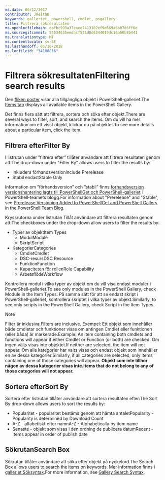 ```yaml
---
ms.date: 06/12/2017
contributor: JKeithB
keywords: galleriet, powershell, cmdlet, psgallery
title: Filtrera sökresultaten
ms.openlocfilehash: eafbc993a37eaee7413102ef9d669a6b07d6ff6e
ms.sourcegitcommit: 54534635eedacf531d8d6344019dc16a50b8b441
ms.translationtype: MT
ms.contentlocale: sv-SE
ms.lasthandoff: 05/16/2018
ms.locfileid: "34188816"
---
```

# <a name="filtering-search-results"></a><span data-ttu-id="ce26c-103">Filtrera sökresultaten</span><span class="sxs-lookup"><span data-stu-id="ce26c-103">Filtering search results</span></span>

<span data-ttu-id="ce26c-104">Den [fliken poster](https://www.powershellgallery.com/items) visar alla tillgängliga objekt i PowerShell-galleriet.</span><span class="sxs-lookup"><span data-stu-id="ce26c-104">The [Items tab](https://www.powershellgallery.com/items) displays all available items in the PowerShell Gallery.</span></span>

<span data-ttu-id="ce26c-105">Det finns flera sätt att filtrera, sortera och söka efter objekt.</span><span class="sxs-lookup"><span data-stu-id="ce26c-105">There are several ways to filter, sort, and search the items.</span></span>
<span data-ttu-id="ce26c-106">Om du vill ha mer information om ett visst objekt, klickar du på objektet.</span><span class="sxs-lookup"><span data-stu-id="ce26c-106">To see more details about a particular item, click the item.</span></span>

## <a name="filter-by"></a><span data-ttu-id="ce26c-107">Filtrera efter</span><span class="sxs-lookup"><span data-stu-id="ce26c-107">Filter By</span></span>

<span data-ttu-id="ce26c-108">I listrutan under ”filtrera efter” tillåter användare att filtrera resultaten genom att:</span><span class="sxs-lookup"><span data-stu-id="ce26c-108">The drop-down under "Filter By" allows users to filter the results by:</span></span>
- <span data-ttu-id="ce26c-109">Inkludera förhandsversion</span><span class="sxs-lookup"><span data-stu-id="ce26c-109">Include Prerelease</span></span>
- <span data-ttu-id="ce26c-110">Stabil endast</span><span class="sxs-lookup"><span data-stu-id="ce26c-110">Stable Only</span></span>

<span data-ttu-id="ce26c-111">Information om ”förhandsversion” och ”stabil” finns [förhandsversion versionshantering lagts till PowerShellGet och PowerShell-galleriet](https://blogs.msdn.microsoft.com/powershell/2017/12/05/prerelease-versioning-added-to-powershellget-and-powershell-gallery/) i PowerShell-teamets blogg.</span><span class="sxs-lookup"><span data-stu-id="ce26c-111">For information about "Prerelease" and "Stable", see [Prerelease Versioning Added to PowerShellGet and PowerShell Gallery](https://blogs.msdn.microsoft.com/powershell/2017/12/05/prerelease-versioning-added-to-powershellget-and-powershell-gallery/) in the PowerShell Team Blog.</span></span>

<span data-ttu-id="ce26c-112">Kryssrutorna under listrutan Tillåt användare att filtrera resultaten genom att:</span><span class="sxs-lookup"><span data-stu-id="ce26c-112">The checkboxes under the drop-down allow users to filter the results by:</span></span>
- <span data-ttu-id="ce26c-113">Typer av objekt</span><span class="sxs-lookup"><span data-stu-id="ce26c-113">Item Types</span></span>
  - <span data-ttu-id="ce26c-114">Modul</span><span class="sxs-lookup"><span data-stu-id="ce26c-114">Module</span></span>
  - <span data-ttu-id="ce26c-115">Skript</span><span class="sxs-lookup"><span data-stu-id="ce26c-115">Script</span></span>
- <span data-ttu-id="ce26c-116">Kategorier</span><span class="sxs-lookup"><span data-stu-id="ce26c-116">Categories</span></span>
  - <span data-ttu-id="ce26c-117">Cmdlet</span><span class="sxs-lookup"><span data-stu-id="ce26c-117">Cmdlet</span></span>
  - <span data-ttu-id="ce26c-118">DSC-resurs</span><span class="sxs-lookup"><span data-stu-id="ce26c-118">DSC Resource</span></span>
  - <span data-ttu-id="ce26c-119">Funktion</span><span class="sxs-lookup"><span data-stu-id="ce26c-119">Function</span></span>
  - <span data-ttu-id="ce26c-120">Kapaciteten för rollen</span><span class="sxs-lookup"><span data-stu-id="ce26c-120">Role Capability</span></span>
  - <span data-ttu-id="ce26c-121">Arbetsflöde</span><span class="sxs-lookup"><span data-stu-id="ce26c-121">Workflow</span></span>

<span data-ttu-id="ce26c-122">Kontrollera modul i vilka typer av objekt om du vill visa endast moduler i PowerShell-galleriet.</span><span class="sxs-lookup"><span data-stu-id="ce26c-122">To see only modules in the PowerShell Gallery, check Module in the Item Types.</span></span>
<span data-ttu-id="ce26c-123">På samma sätt för att se endast skript i PowerShell-galleriet, kontrollera skriptet i vilka typer av objekt.</span><span class="sxs-lookup"><span data-stu-id="ce26c-123">Similarly, to see only scripts in the PowerShell Gallery, check Script in the Item Types.</span></span>

> [!NOTE]
> <span data-ttu-id="ce26c-124">Filter är inklusiva.</span><span class="sxs-lookup"><span data-stu-id="ce26c-124">Filters are inclusive.</span></span>
> <span data-ttu-id="ce26c-125">Exempel: Ett objekt som innehåller både cmdletar och funktioner visas om antingen Cmdlet eller funktionen (eller båda) är markerade.</span><span class="sxs-lookup"><span data-stu-id="ce26c-125">Example: An item containing both cmdlets and functions will appear if either Cmdlet or Function (or both) are checked.</span></span>
> <span data-ttu-id="ce26c-126">Om ingen väljs visas inte objektet.</span><span class="sxs-lookup"><span data-stu-id="ce26c-126">If neither are selected, the item will not appear.</span></span>
> <span data-ttu-id="ce26c-127">Om alla kategorier har valts visas och endast objekt som innehåller en av dessa kategorier.</span><span class="sxs-lookup"><span data-stu-id="ce26c-127">Similarly, if all categories are selected, only items containing one of those categories will appear.</span></span>
> <span data-ttu-id="ce26c-128">**Objekt som inte tillhör någon av dessa kategorier visas inte.**</span><span class="sxs-lookup"><span data-stu-id="ce26c-128">**Items that do not belong to any of those categories will not appear.**</span></span>

## <a name="sort-by"></a><span data-ttu-id="ce26c-129">Sortera efter</span><span class="sxs-lookup"><span data-stu-id="ce26c-129">Sort By</span></span>

<span data-ttu-id="ce26c-130">Sortera efter listrutan tillåter användare att sortera resultaten efter:</span><span class="sxs-lookup"><span data-stu-id="ce26c-130">The Sort By drop-down allows users to sort the results by:</span></span>
- <span data-ttu-id="ce26c-131">Popularitet - popularitet bestäms genom att hämta antalet</span><span class="sxs-lookup"><span data-stu-id="ce26c-131">Popularity - Popularity is determined by Download Count</span></span>
- <span data-ttu-id="ce26c-132">A-Z - alfabetiskt efter namn</span><span class="sxs-lookup"><span data-stu-id="ce26c-132">A-Z - Alphabetically by item name</span></span>
- <span data-ttu-id="ce26c-133">Senaste - objekt som visas i den ordning de publicera datum</span><span class="sxs-lookup"><span data-stu-id="ce26c-133">Recent - Items appear in order of publish date</span></span>

## <a name="search-box"></a><span data-ttu-id="ce26c-134">Sökrutan</span><span class="sxs-lookup"><span data-stu-id="ce26c-134">Search Box</span></span>

<span data-ttu-id="ce26c-135">Sökrutan tillåter användare att söka efter objekt på nyckelord.</span><span class="sxs-lookup"><span data-stu-id="ce26c-135">The Search Box allows users to search the items on keywords.</span></span>
<span data-ttu-id="ce26c-136">Mer information finns i [galleriet Söksyntax](search-syntax.md).</span><span class="sxs-lookup"><span data-stu-id="ce26c-136">For more information, see [Gallery Search Syntax](search-syntax.md).</span></span>